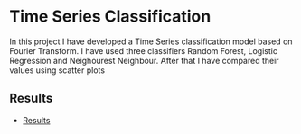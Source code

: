 # Time Series Classification

In this project I have developed a Time Series classification model based on Fourier Transform. I have used three classifiers Random Forest, Logistic Regression and Neighourest Neighbour. After that I have compared their values using scatter plots

## Results
* [Results](/results.csv)
